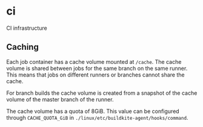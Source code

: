# ci
CI infrastructure

## Caching

Each job container has a cache volume mounted at `/cache`. The cache volume is
shared between jobs for the same branch on the same runner. This means that jobs
on different runners or branches cannot share the cache.

For branch builds the cache volume is created from a snapshot of the cache
volume of the master branch of the runner.

The cache volume has a quota of 8GiB. This value can be configured through
`CACHE_QUOTA_GiB` in `./linux/etc/buildkite-agent/hooks/command`.
